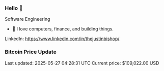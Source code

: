 ### Hello 🤙  

Software Engineering

- 🔭 I love computers, finance, and building things.
  
LinkedIn: https://www.linkedin.com/in/thejustinbishop/  



































































































































































































































































































































































































































































### Bitcoin Price Update
Last updated: 2025-05-27 04:28:31 UTC
Current price: $109,022.00 USD
